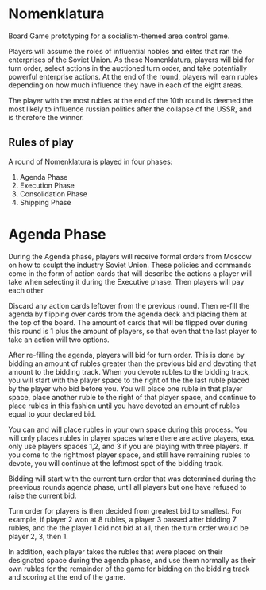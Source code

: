 # Nomenklatura
Board Game prototyping for a socialism-themed area control game.

Players will assume the roles of influential nobles and elites that ran the enterprises of the Soviet Union. As these Nomenklatura, players will bid for turn order, select actions in the auctioned turn order, and take potentially powerful enterprise actions. At the end of the round, players will earn rubles depending on how much influence they have in each of the eight areas.

The player with the most rubles at the end of the 10th round is deemed the most likely to influence russian politics after the collapse of the USSR, and is therefore the winner.


## Rules of play

A round of Nomenklatura is played in four phases:
1. Agenda Phase
2. Execution Phase
3. Consolidation Phase
4. Shipping Phase


# Agenda Phase

During the Agenda phase, players will receive formal orders from Moscow on how to sculpt the industry Soviet Union. These policies and commands come in the form of action cards that will describe the actions a player will take when selecting it during the Executive phase. Then players will pay each other 

Discard any action cards leftover from the previous round. Then re-fill the agenda by flipping over cards from the agenda deck and placing them at the top of the board. The amount of cards that will be flipped over during this round is  1 plus the amount of players, so that even that the last player to take an action will two options.

After re-filling the agenda, players will bid for turn order. This is done by bidding an amount of rubles greater than the previous bid and devoting that amount to the bidding track. When you devote rubles to the bidding track, you will start with the player space to the right of the the last ruble placed by the player who bid before you. You will place one ruble in that player space, place another ruble to the right of that player space, and continue to place rubles in this fashion until you have devoted an amount of rubles equal to your declared bid. 

You can and will place rubles in your own space during this process. You will only places rubles in player spaces where there are active players, exa. only use players spaces 1,2, and 3 if you are playing with three players. If you come to the rightmost player space, and still have remaining rubles to devote, you will continue at the leftmost spot of the bidding track.

Bidding will start with the current turn order that was determined during the preevious rounds agenda phase, until all players but one have refused to raise the current bid.

Turn order for players is then decided from greatest bid to smallest. For example, if player 2 won at 8 rubles, a player 3 passed after bidding 7 rubles, and the the player 1 did not bid at all, then the turn order would be player 2, 3, then 1.

In addition, each player takes the rubles that were placed on their designated space during the agenda phase, and use them normally as their own rubles for the remainder of the game for bidding on the bidding track and scoring at the end of the game.


